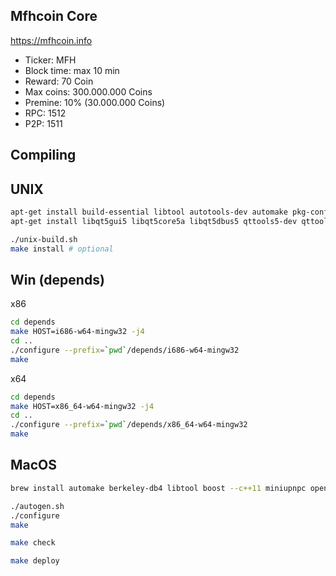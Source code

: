 Mfhcoin Core
-------------------

https://mfhcoin.info

* Ticker: MFH
* Block time: max 10 min
* Reward: 70 Coin
* Max coins: 300.000.000 Coins
* Premine: 10% (30.000.000 Coins)
* RPC: 1512
* P2P: 1511

Compiling
-------------------

UNIX
-------
```bash
apt-get install build-essential libtool autotools-dev automake pkg-config libssl-dev libevent-dev bsdmainutils libminiupnpc-dev
apt-get install libqt5gui5 libqt5core5a libqt5dbus5 qttools5-dev qttools5-dev-tools libprotobuf-dev protobuf-compiler
```

```bash
./unix-build.sh
make install # optional
```

Win (depends)
-------
x86
```bash
cd depends
make HOST=i686-w64-mingw32 -j4
cd ..
./configure --prefix=`pwd`/depends/i686-w64-mingw32
make
```
x64
```bash
cd depends
make HOST=x86_64-w64-mingw32 -j4
cd ..
./configure --prefix=`pwd`/depends/x86_64-w64-mingw32
make
```
MacOS
-------
```bash
brew install automake berkeley-db4 libtool boost --c++11 miniupnpc openssl pkg-config homebrew/versions/protobuf260 --c++11 qt5 libevent
```
```bash
./autogen.sh
./configure
make

make check

make deploy
```
